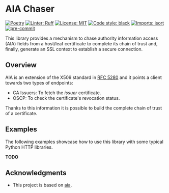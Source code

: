# AIA Chaser

[![Poetry](https://img.shields.io/endpoint?url=https://python-poetry.org/badge/v0.json)](https://python-poetry.org/)
[![Linter: Ruff](https://img.shields.io/endpoint?url=https://raw.githubusercontent.com/astral-sh/ruff/main/assets/badge/v2.json)](https://github.com/astral-sh/ruff)
[![License: MIT](https://img.shields.io/badge/License-MIT-darkgoldenrod.svg)](https://opensource.org/licenses/MIT)
[![Code style: black](https://img.shields.io/badge/code%20style-black-000000.svg)](https://github.com/psf/black)
[![Imports: isort](https://img.shields.io/badge/%20imports-isort-%231674b1?style=flat&labelColor=ef8336)](https://pycqa.github.io/isort/)
[![pre-commit](https://img.shields.io/badge/pre--commit-enabled-brightgreen?logo=pre-commit)](https://github.com/pre-commit/pre-commit)


This library provides a mechanism to chase authority information access (AIA)
fields from a host/leaf certificate to complete its chain of trust and,
finally, generate an SSL context to establish a secure connection.

## Overview

AIA is an extension of the X509 standard in [RFC 5280](https://datatracker.ietf.org/doc/html/rfc5280)
and it points a client towards two types of endpoints:
  * CA Issuers: To fetch the *issuer* certificate.
  * OSCP: To check the certificate's revocation status.

Thanks to this information it is possible to build the complete chain
of trust of a certificate.

## Examples

The following examples showcase how to use this library with some typical Python HTTP libraries.

**TODO**

## Acknowledgments

* This project is based on [aia](https://github.com/danilobellini/aia).
